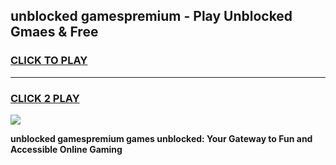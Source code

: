 
## unblocked gamespremium - Play Unblocked Gmaes & Free
<h3>
<a href="https://news.freeplayer.one?title=unblocked_gamespremium&ref=16F">CLICK TO PLAY</a></h3>
<hr>

<h3>
<a href="https://news.freeplayer.one?title=unblocked_gamespremium&ref=16F">CLICK 2 PLAY</a>
  
</h3>

<a href="https://news.freeplayer.one?title=unblocked_gamespremium&ref=16F/"><img src="https://clearcache.store/games.png"></a>


**unblocked gamespremium games unblocked: Your Gateway to Fun and Accessible Online Gaming**
